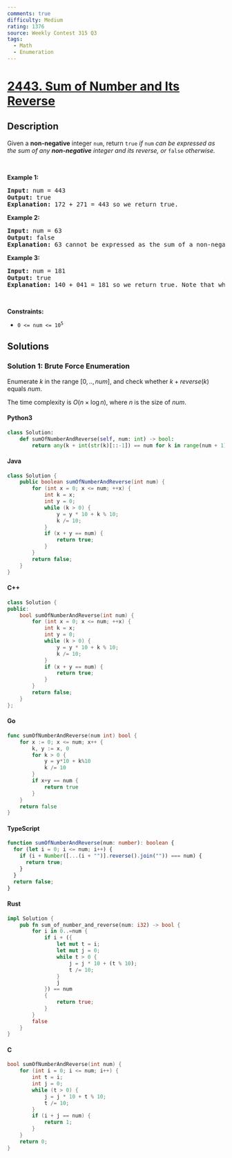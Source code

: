 ```yaml
---
comments: true
difficulty: Medium
rating: 1376
source: Weekly Contest 315 Q3
tags:
  - Math
  - Enumeration
---
```


<!-- problem:start -->

# [2443. Sum of Number and Its Reverse](https://leetcode.com/problems/sum-of-number-and-its-reverse)


## Description

<!-- description:start -->

<p>Given a <strong>non-negative</strong> integer <code>num</code>, return <code>true</code><em> if </em><code>num</code><em> can be expressed as the sum of any <strong>non-negative</strong> integer and its reverse, or </em><code>false</code><em> otherwise.</em></p>

<p>&nbsp;</p>
<p><strong class="example">Example 1:</strong></p>

<pre>
<strong>Input:</strong> num = 443
<strong>Output:</strong> true
<strong>Explanation:</strong> 172 + 271 = 443 so we return true.
</pre>

<p><strong class="example">Example 2:</strong></p>

<pre>
<strong>Input:</strong> num = 63
<strong>Output:</strong> false
<strong>Explanation:</strong> 63 cannot be expressed as the sum of a non-negative integer and its reverse so we return false.
</pre>

<p><strong class="example">Example 3:</strong></p>

<pre>
<strong>Input:</strong> num = 181
<strong>Output:</strong> true
<strong>Explanation:</strong> 140 + 041 = 181 so we return true. Note that when a number is reversed, there may be leading zeros.
</pre>

<p>&nbsp;</p>
<p><strong>Constraints:</strong></p>

<ul>
	<li><code>0 &lt;= num &lt;= 10<sup>5</sup></code></li>
</ul>

<!-- description:end -->

## Solutions

<!-- solution:start -->

### Solution 1: Brute Force Enumeration

Enumerate $k$ in the range $[0,.., num]$, and check whether $k + reverse(k)$ equals $num$.

The time complexity is $O(n \times \log n)$, where $n$ is the size of $num$.

<!-- tabs:start -->

#### Python3

```python
class Solution:
    def sumOfNumberAndReverse(self, num: int) -> bool:
        return any(k + int(str(k)[::-1]) == num for k in range(num + 1))
```

#### Java

```java
class Solution {
    public boolean sumOfNumberAndReverse(int num) {
        for (int x = 0; x <= num; ++x) {
            int k = x;
            int y = 0;
            while (k > 0) {
                y = y * 10 + k % 10;
                k /= 10;
            }
            if (x + y == num) {
                return true;
            }
        }
        return false;
    }
}
```

#### C++

```cpp
class Solution {
public:
    bool sumOfNumberAndReverse(int num) {
        for (int x = 0; x <= num; ++x) {
            int k = x;
            int y = 0;
            while (k > 0) {
                y = y * 10 + k % 10;
                k /= 10;
            }
            if (x + y == num) {
                return true;
            }
        }
        return false;
    }
};
```

#### Go

```go
func sumOfNumberAndReverse(num int) bool {
	for x := 0; x <= num; x++ {
		k, y := x, 0
		for k > 0 {
			y = y*10 + k%10
			k /= 10
		}
		if x+y == num {
			return true
		}
	}
	return false
}
```

#### TypeScript

```ts
function sumOfNumberAndReverse(num: number): boolean {
  for (let i = 0; i <= num; i++) {
    if (i + Number([...(i + "")].reverse().join("")) === num) {
      return true;
    }
  }
  return false;
}
```

#### Rust

```rust
impl Solution {
    pub fn sum_of_number_and_reverse(num: i32) -> bool {
        for i in 0..=num {
            if i + ({
                let mut t = i;
                let mut j = 0;
                while t > 0 {
                    j = j * 10 + (t % 10);
                    t /= 10;
                }
                j
            }) == num
            {
                return true;
            }
        }
        false
    }
}
```

#### C

```c
bool sumOfNumberAndReverse(int num) {
    for (int i = 0; i <= num; i++) {
        int t = i;
        int j = 0;
        while (t > 0) {
            j = j * 10 + t % 10;
            t /= 10;
        }
        if (i + j == num) {
            return 1;
        }
    }
    return 0;
}
```

<!-- tabs:end -->

<!-- solution:end -->

<!-- problem:end -->
